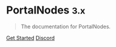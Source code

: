 # PortalNodes <small>3.x</small>

> The documentation for PortalNodes.

[Get Started](/README.md)
[Discord](https://discord.com/invite/qttGR4Z5Pk)